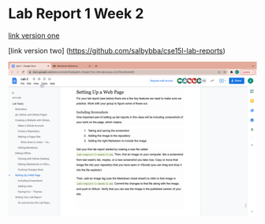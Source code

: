 # Lab Report 1 Week 2
[link version one](https://github.com/salbybba/cse15l-lab-reports)

[link version
two] (https://github.com/salbybba/cse15l-lab-reports)

![Image Link](screenshot.png)
